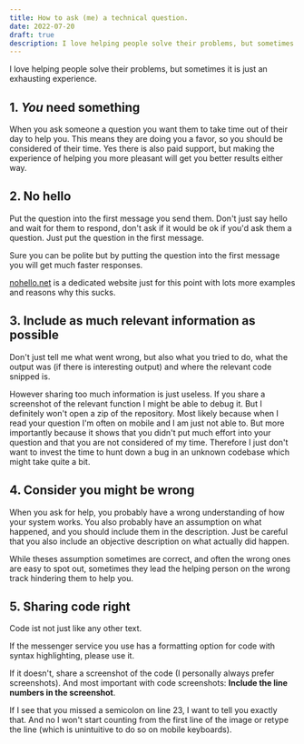 ```yaml
---
title: How to ask (me) a technical question.
date: 2022-07-20
draft: true
description: I love helping people solve their problems, but sometimes it is just an exhausting experience.
---
```


I love helping people solve their problems, but sometimes it is just an
exhausting experience.

## 1. _You_ need something

When you ask someone a question you want them to take time out of their day to
help you. This means they are doing you a favor, so you should be considered
of their time. Yes there is also paid support, but making the experience of
helping you more pleasant will get you better results either way.

## 2. No hello

Put the question into the first message you send them. Don't just say hello
and wait for them to respond, don't ask if it would be ok if you'd ask them a
question. Just put the question in the first message.

Sure you can be polite but by putting the question into the first message you
will get much faster responses.

[nohello.net](https://nohello.net) is a dedicated website just for this point
with lots more examples and reasons why this sucks.

## 3. Include as much relevant information as possible

Don't just tell me what went wrong, but also what you tried to do, what the
output was (if there is interesting output) and where the relevant code snipped
is.

However sharing too much information is just useless. If you share a screenshot of the
relevant function I might be able to debug it. But I definitely won't open a
zip of the repository. Most likely because when I read your question I'm often on
mobile and I am just not able to. But more importantly because it shows that
you didn't put much effort into your question and that you are not considered
of my time. Therefore I just don't want to invest the time to hunt down a bug
in an unknown codebase which might take quite a bit.

## 4. Consider you might be wrong

When you ask for help, you probably have a wrong understanding of how your
system works. You also probably have an assumption on what happened, and you
should include them in the description. Just be careful that you also include
an objective description on what actually did happen.

<!--
During my time as a tutor I had some crazy question on the levels of:

> My program keeps segfaulting because gamma rays manipulate the binary,
> producing bad code, what to do?

Which, I guess, technically could happened but most likely is nothing of the
sorts but just you messing up memory management in C.
-->

While theses assumption sometimes are correct, and often the wrong ones are easy
to spot out, sometimes they lead the helping person on the wrong track hindering
them to help you.

## 5. Sharing code right

Code ist not just like any other text.

If the messenger service you use has a formatting option for code with syntax
highlighting, please use it.

If it doesn't, share a screenshot of the code (I personally always prefer
screenshots). And most important with code screenshots:
**Include the line numbers in the screenshot**.

If I see that you missed a semicolon on line 23, I want to tell you exactly
that. And no I won't start counting from the first line of the image or retype
the line (which is unintuitive to do so on mobile keyboards).
